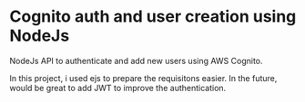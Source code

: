 # Cognito auth and user creation using NodeJs
NodeJs API to authenticate and add new users using AWS Cognito.

In this project, i used ejs to prepare the requisitons easier. In the future, would be great to add JWT to improve the authentication.

